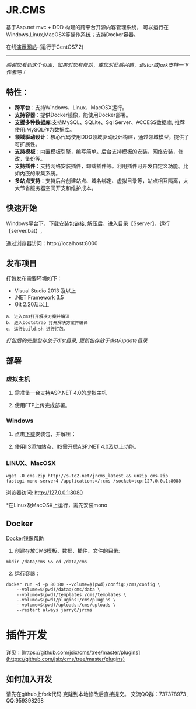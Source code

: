 ﻿# JR.CMS #

基于Asp.net mvc + DDD 构建的跨平台开源内容管理系统， 可以运行在Windows,Linux,MacOSX等操作系统；支持Docker容器。

在线[演示网站](http://www.cms.to2.net)-(运行于CentOS7.2)

------------------------------------------------------------------------
*感谢您看到这个页面，如果对您有帮助，或您对此感兴趣，请star或fork支持一下作者吧！*

## 特性：

- **跨平台**：支持Windows、Linux、MacOSX运行。
- **支持容器**：提供Docker镜像，能使用Docker部署。
- **支援多种数据库**:支持MySQL、SQLite、Sql Server、ACCESS数据库, 推荐使用:MySQL作为数据库。
- **领域驱动设计**：核心代码使用DDD领域驱动设计构建，通过领域模型，提供了可扩展性。
- **支持模板**：内置模板引擎，编写简单。后台支持模板的安装，网络安装，修改，备份等。
- **支持插件**：支持网络安装插件，卸载插件等。利用插件可开发自定义功能。比如内嵌的采集系统。
- **多站点支持**：支持后台创建站点、域名绑定、虚拟目录等，站点相互隔离，大大节省服务器空间开支和维护成本。

## 快速开始
Windows平台下，下载安装包[链接](http://s.to2.net/jrcms_latest), 解压后，进入目录【$server】，运行【server.bat】,

通过浏览器访问：http://localhost:8000

## 发布项目
打包发布需要环境如下：
- Visual Studio 2013 及以上
- .NET Framework 3.5
- Git 2.20及以上
```   
a. 进入cms打开解决方案并编译
b. 进入bootstrap 打开解决方案并编译
c. 运行build.sh 进行打包。
```
_打包后的完整包存放于dist目录, 更新包存放于dist/update目录_

## 部署 ##

### 虚拟主机 ###
1. 需准备一台支持ASP.NET 4.0的虚拟主机

2. 使用FTP上传完成部署。

### Windows ###
1. 点击[下载](http://s.to2.net/jrcms_latest)安装包，并解压；

2. 使用IIS添加站点，IIS需开启ASP.NET 4.0及以上功能。

### LINUX、MacOSX ###
```
wget -O cms.zip http://s.to2.net/jrcms_latest && unzip cms.zip
fastcgi-mono-server4 /applications=/:cms /socket=tcp:127.0.0.1:8080
```
浏览器访问: http://127.0.0.1:8080

*在Linux及MacOSX上运行，需先安装mono

## Docker ##

[Docker镜像帮助](https://hub.docker.com/r/jarry6/jrcms)

1. 创建存放CMS模板、数据、插件、文件的目录:
```
mkdir /data/cms && cd /data/cms
```

2. 运行容器：
```
docker run -d -p 80:80 --volume=$(pwd)/config:/cms/config \
    --volume=$(pwd)/data:/cms/data \
    --volume=$(pwd)/templates:/cms/templates \
    --volume=$(pwd)/plugins:/cms/plugins \
    --volume=$(pwd)/uploads:/cms/uploads \
    --restart always jarry6/jrcms
```

# 插件开发 #
详见：[https://github.com/jsix/cms/tree/master/plugins](https://github.com/jsix/cms/tree/master/plugins)

## 如何加入开发 ##

请先在github上fork代码,克隆到本地修改后直接提交。
交流QQ群：737378973 , QQ:959398298
